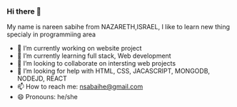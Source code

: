 ### Hi there 👋


My name is nareen sabihe from NAZARETH,ISRAEL, I like to learn new thing specialy in programmiing area



- 🔭 I’m currently working on website project
- 🌱 I’m currently learning full stack, Web development
- 👯 I’m looking to collaborate on intersting web projects
- 🤔 I’m looking for help with HTML, CSS, JACASCRIPT, MONGODB, NODEJD, REACT
- 📫 How to reach me: nsabaihe@gmail.com
- 😄 Pronouns: he/she


